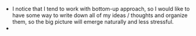 - I notice that I tend to work with bottom-up approach, so I would like to have some way to write down all of my ideas / thoughts and organize them, so the big picture will emerge naturally and less stressful.
- 
